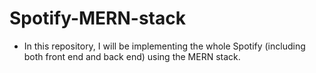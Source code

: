 # Spotify-MERN-stack
- In this repository, I will be implementing the whole Spotify (including both front end and back end) using the MERN stack.
